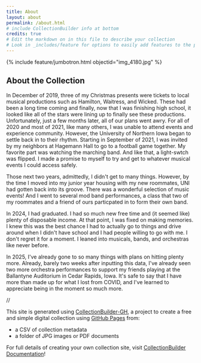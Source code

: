 ```yaml
---
title: About
layout: about
permalink: /about.html
# include CollectionBuilder info at bottom
credits: true
# Edit the markdown on in this file to describe your collection
# Look in _includes/feature for options to easily add features to the page
---
```


{% include feature/jumbotron.html objectid="img_4180.jpg" %}

## About the Collection

In December of 2019, three of my Christmas presents were tickets to local musical productions such as Hamilton, Waitress, and Wicked. These had been a long time coming and finally, now that I was finishing high school, it looked like all of the stars were lining up to finally see these productions. Unfortunately, just a few months later, all of our plans went awry. For all of 2020 and most of 2021, like many others, I was unable to attend events and experience community. However, the University of Northern Iowa began to settle back in to their rhythm. Starting in September of 2021, I was invited by my neighbors at Hagemann Hall to go to a football game together. My favorite part was watching the marching band. And like that, a light-swtch was flipped. I made a promise to myself to try and get to whatever musical events I could access safely.

Those next two years, admittedly, I didn't get to many things. However, by the time I moved into my junior year housing with my new roommates, UNI had gotten back into its groove. There was a wonderful selection of music events! And I went to several mod band performances, a class that two of my roommates and a friend of ours particpated in to form their own band. 

In 2024, I had graduated. I had so much new free time and (it seemed like) plenty of disposable income. At that point, I was fixed on making memories. I knew this was the best chance I had to actually go to things and drive around when I didn't have school and I had people willing to go with me. I don't regret it for a moment. I leaned into musicals, bands, and orchestras like never before.

In 2025, I've already gone to so many things with plans on hitting plenty more. Already, barely two weeks after inputting this data, I've already seen two more orchestra performances to support my friends playing at the Ballantyne Auditorium in Cedar Rapids, Iowa. It's safe to say that I have more than made up for what I lost from COVID, and I've learned to appreciate being in the moment so much more. 

//

This site is generated using [CollectionBuilder-GH](https://collectionbuilding.github.io/gh/), a project to create a free and simple digital collection using [GitHub Pages](https://pages.github.com/) from: 

- a CSV of collection metadata
- a folder of JPG images or PDF documents

For full details of creating your own collection site, visit [CollectionBuilder Documentation](https://collectionbuilder.github.io/cb-docs/)!
